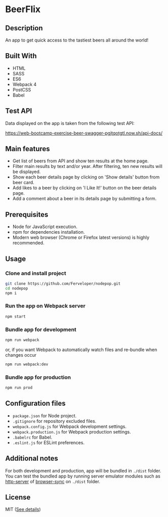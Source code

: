 # BeerFlix

## Description

An app to get quick access to the tastiest beers all around the world!

## Built With

- HTML
- SASS
- ES6
- Webpack 4
- PostCSS
- Babel

## Test API

Data displayed on the app is taken from the following test API:


<https://web-bootcamp-exercise-beer-swagger-pgjtqotgtl.now.sh/api-docs/>

## Main features

- Get list of beers from API and show ten results at the home page.
- Filter main results by text and/or year. After filtering, ten new results will be displayed.
- Show each beer details page by clicking on 'Show details' button from beer card.
- Add likes to a beer by clicking on 'I Like It!' button on the beer details page.
- Add a comment about a beer in its details page by submitting a form.

## Prerequisites

- Node for JavaScript execution.
- npm for dependencies installation.
- Modern web browser (Chrome or Firefox latest versions) is highly recommended.

## Usage

### Clone and install project

```bash
git clone https://github.com/Ferveloper/nodepop.git
cd nodepop
npm i
```

### Run the app on Webpack server

```bash
npm start
```

### Bundle app for development

```bash
npm run webpack
```
or, if you want Webpack to automatically watch files and re-bundle when changes occur

```bash
npm run webpack:dev
```

### Bundle app for production

```bash
npm run prod
```
## Configuration files

- `package.json` for Node project.
- `.gitignore` for repository excluded files.
- `webpack.config.js` for Webpack development settings.
- `webpack.production.js` for Webpack production settings.
- `.babelrc` for Babel.
- `.eslint.js` for ESLint preferences.

## Additional notes
For both development and production, app will be bundled in `./dist` folder.  
You can test the bundled app by running server emulator modules such as [http-server](https://www.npmjs.com/package/http-server) of [browser-sync](https://www.browsersync.io/) on `./dist` folder.

## License

MIT ([See details](https://opensource.org/licenses/MIT))